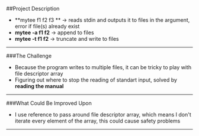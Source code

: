 ##Project Description

  - **mytee f1 f2 f3 ** → reads stdin and outputs it to files in the argument, error if file(s) already exist
  - **mytee -a f1 f2** → append to files
  - **mytee -t f1 f2** → truncate and write to files

------------

###The Challenge

- Because the program writes to multiple files, it can be tricky to play with file descriptor array
- Figuring out where to stop the reading of standart input, solved by **reading the manual**

------------

###What Could Be Improved Upon

- I use reference to pass around file descriptor array, which means I don't iterate every element of the array, this could cause safety problems

------------
